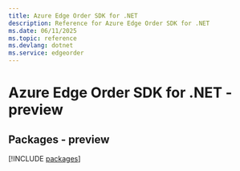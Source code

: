 ```yaml
---
title: Azure Edge Order SDK for .NET
description: Reference for Azure Edge Order SDK for .NET
ms.date: 06/11/2025
ms.topic: reference
ms.devlang: dotnet
ms.service: edgeorder
---
```

# Azure Edge Order SDK for .NET - preview
## Packages - preview
[!INCLUDE [packages](edge-order-index.md)]